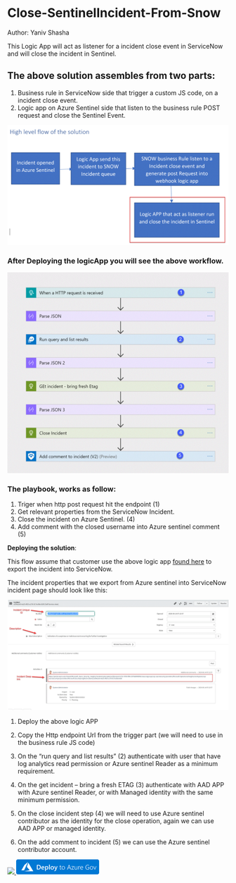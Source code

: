 #  Close-SentinelIncident-From-Snow

Author: Yaniv Shasha

 This Logic App will act as listener for a incident close event in ServiceNow  and will close the incident in Sentinel.

 
## The above solution assembles from two parts:
1.	Business rule in ServiceNow side that trigger a custom JS code, on a   incident close event.
2.	Logic app on Azure Sentinel side that listen to the business rule POST request and close the Sentinel Event.<br>



 ![Picture0](./Graphics/diag.GIF)

 ### After Deploying the logicApp you will see the above workflow.

 ![Picture1](./Graphics/playbook2_numbers.GIF)

### The playbook, works as follow:
1.	Triger when http post request hit the endpoint (1)
2.	Get relevant properties from the ServiceNow Incident. 
3.	Close the incident on Azure Sentinel. (4)
4.	Add comment with the closed username into Azure sentinel comment (5) 

**Deploying the solution**:

This flow assume that customer use the above logic app [found here](https://github.com/Azure/Azure-Sentinel/tree/master/Playbooks/Open-SNOW-Ticket) to export the incident into ServiceNow.

The incident properties that we export from Azure sentinel into ServiceNow incident page should look like this:

![Picture1](./Graphics/SNOW-Incident-View_visual.GIF)

1.	Deploy the above logic APP
2.	Copy the Http endpoint Url from the trigger part (we will need to use in the business rule JS code)
 
3.	On the “run query and list results” (2) authenticate with user that have log analytics read permission or Azure sentinel Reader as a minimum requirement.
4.	On the get incident – bring a fresh ETAG (3) authenticate with AAD APP with Azure sentinel Reader, or with Managed identity with the same minimum permission.
5.	On the close incident step (4) we will need to use Azure sentinel contributor as the identity for the close operation, again we can use AAD APP or managed identity.
6.	On the add comment to incident (5) we can use the Azure sentinel contributor account.<br>



<a href="https://portal.azure.com/#create/Microsoft.Template/uri/https%3A%2F%2Fraw.githubusercontent.com%2FYaniv-Shasha%2FSentinel%2Fmaster%2FPlaybooks%2FClose-SentinelIncident-fromSNOW%2Fazuredeploy.json" target="_blank">
    <img src="https://aka.ms/deploytoazurebutton"/>
    
</a>

<a href="https://portal.azure.us/#create/Microsoft.Template/uri/https%3A%2F%2Fraw.githubusercontent.com%2FYaniv-Shasha%2FSentinel%2Fmaster%2FPlaybooks%2FClose-SentinelIncident-fromSNOW%2Fazuredeploy.json" target="_blank">
   <img src="https://raw.githubusercontent.com/Azure/azure-quickstart-templates/master/1-CONTRIBUTION-GUIDE/images/deploytoazuregov.png"/>
    
</a>
